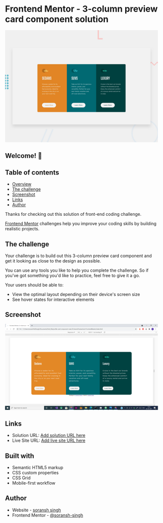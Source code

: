 # Frontend Mentor - 3-column preview card component solution

![Design preview for the 3-column preview card component coding challenge](./design/preview.jpg)

## Welcome! 👋


## Table of contents

- [Overview](#overview)
- [The challenge](#the-challenge)
- [Screenshot](#screenshot)
- [Links](#links)
- [Author](#author)

Thanks for checking out this solution of front-end coding challenge.

[Frontend Mentor](https://www.frontendmentor.io) challenges help you improve your coding skills by building realistic projects.


## The challenge

Your challenge is to build out this 3-column preview card component and get it looking as close to the design as possible.

You can use any tools you like to help you complete the challenge. So if you've got something you'd like to practice, feel free to give it a go.

Your users should be able to:

- View the optimal layout depending on their device's screen size
- See hover states for interactive elements


## Screenshot

![screenshot](./screenshot.png)


## Links

- Solution URL: [Add solution URL here](https://github.com/soransh-singh/3ColumnPreviewCard-FrontendMaster)
- Live Site URL: [Add live site URL here](https://3-column-preview-card-frontend-master.vercel.app/)


## Built with

- Semantic HTML5 markup
- CSS custom properties
- CSS Grid
- Mobile-first workflow


## Author

- Website - [soransh singh](https://soransh-singh.github.io/)
- Frontend Mentor - [@soransh-singh](https://www.frontendmentor.io/profile/soransh-singh)
